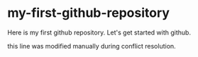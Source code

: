 # my-first-github-repository
Here is my first github repository. Let's get started with github.

this line was modified manually during conflict resolution.
